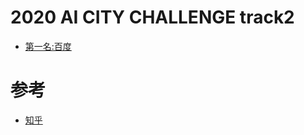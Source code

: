 

# 2020 AI CITY CHALLENGE track2
- [第一名:百度](Going%20Beyond%20Real%20Data:A%20Robust%20Visual%20Representation%20for%20Vehicle.md)

# 参考
- [知乎](https://zhuanlan.zhihu.com/p/31921944)